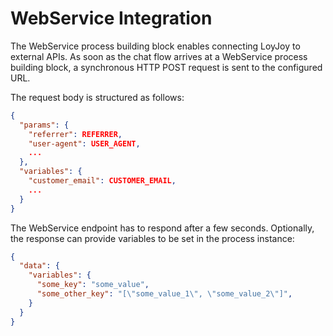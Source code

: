 # WebService Integration

The WebService process building block enables connecting LoyJoy to external APIs. As soon as the chat flow arrives at a WebService process building block, a synchronous HTTP POST request is sent to the configured URL. 

The request body is structured as follows:

```json
{
  "params": {
    "referrer": REFERRER,
    "user-agent": USER_AGENT,
    ...
  },
  "variables": {
    "customer_email": CUSTOMER_EMAIL,
    ...
  }
}
```


The WebService endpoint has to respond after a few seconds. Optionally, the response can provide variables to be set in the process instance:

```json
{
  "data": {
    "variables": {
      "some_key": "some_value",
      "some_other_key": "[\"some_value_1\", \"some_value_2\"]",
    }
  }
}
```

